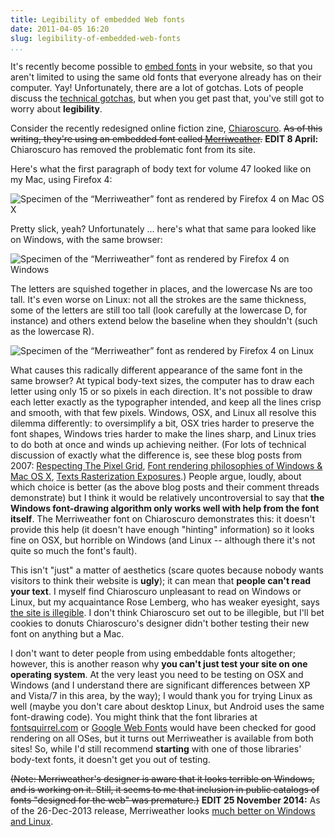 ```yaml
---
title: Legibility of embedded Web fonts
date: 2011-04-05 16:20
slug: legibility-of-embedded-web-fonts
...
```


It's recently become possible to [embed fonts][ef] in your website, so
that you aren't limited to using the same old fonts that everyone
already has on their computer. Yay! Unfortunately, there are a lot of
gotchas. Lots of people discuss the [technical gotchas][tech], but
when you get past that, you've still got to worry about
**legibility**.

<!--more-->

Consider the recently redesigned online fiction zine,
[Chiaroscuro][chiaro]. ~~As of this writing, they're using an embedded
font called [Merriweather][mw].~~ **EDIT 8 April:** Chiaroscuro has
removed the problematic font from its site.

Here's what the first paragraph of body text for volume 47 looked like
on my Mac, using Firefox 4:

![Specimen of the “Merriweather” font as rendered by Firefox 4 on Mac OS X](chiaro-osx.png)

Pretty slick, yeah? Unfortunately ... here's what that same para
looked like on Windows, with the same browser:

![Specimen of the “Merriweather” font as rendered by Firefox 4 on Windows](chiaro-win.png)

The letters are squished together in places, and the lowercase Ns are
too tall. It's even worse on Linux: not all the strokes are the same
thickness, some of the letters are still too tall (look carefully at
the lowercase D, for instance) and others extend below the baseline
when they shouldn't (such as the lowercase R).

![Specimen of the “Merriweather” font as rendered by Firefox 4 on Linux](chiaro-linux.png)

What causes this radically different appearance of the same font in
the same browser? At typical body-text sizes, the computer has to draw
each letter using only 15 or so pixels in each direction. It's not
possible to draw each letter exactly as the typographer intended, and
keep all the lines crisp and smooth, with that few pixels. Windows,
OSX, and Linux all resolve this dilemma differently: to oversimplify a
bit, OSX tries harder to preserve the font shapes, Windows tries
harder to make the lines sharp, and Linux tries to do both at once and
winds up achieving neither. (For lots of technical discussion of
exactly what the difference is, see these blog posts from 2007:
[Respecting The Pixel Grid][atwood],
[Font rendering philosophies of Windows & Mac OS X][damieng],
[Texts Rasterization Exposures][maxim].) People argue, loudly, about
which choice is better (as the above blog posts and their comment
threads demonstrate) but I think it would be relatively
uncontroversial to say that **the Windows font-drawing algorithm only
works well with help from the font itself**. The Merriweather font on
Chiaroscuro demonstrates this: it doesn't provide this help (it
doesn't have enough "hinting" information) so it looks fine on OSX,
but horrible on Windows (and Linux -- although there it's not quite so
much the font's fault).

This isn't "just" a matter of aesthetics (scare quotes because nobody
wants visitors to think their website is **ugly**); it can mean that
**people can't read your text**. I myself find Chiaroscuro unpleasant
to read on Windows or Linux, but my acquaintance Rose Lemberg, who has
weaker eyesight, says
[the site is illegible](https://rose-lemberg.livejournal.com/153454.html). I
don't think Chiaroscuro set out to be illegible, but I'll bet cookies
to donuts Chiaroscuro's designer didn't bother testing their new font
on anything but a Mac.

I don't want to deter people from using embeddable fonts altogether;
however, this is another reason why **you can't just test your site on
one operating system**. At the very least you need to be testing on
OSX and Windows (and I understand there are significant differences
between XP and Vista/7 in this area, by the way); I would thank you
for trying Linux as well (maybe you don't care about desktop Linux,
but Android uses the same font-drawing code). You might think that the
font libraries at [fontsquirrel.com][fsqrl] or
[Google Web Fonts][gfonts] would have been checked for good rendering
on all OSes, but it turns out Merriweather is available from both
sites! So, while I'd still recommend **starting** with one of those
libraries' body-text fonts, it doesn't get you out of testing.

~~(Note: Merriweather's designer is aware that it looks terrible on
Windows, and is working on it. Still, it seems to me that inclusion in
public catalogs of fonts "designed for the web" was premature.)~~
**EDIT 25 November 2014:** As of the 26-Dec-2013 release, Merriweather
looks [much better on Windows and Linux](https://ebensorkin.wordpress.com/2013/06/24/old-vs-new-merriweather-on-windows/).

[ef]: https://developer.mozilla.org/en-US/docs/Learn/CSS/Styling_text/Web_fonts
[tech]: https://www.fontsquirrel.com/blog/2010/11/troubleshooting-font-face-problems
[mw]: https://ebensorkin.wordpress.com/
[chiaro]: https://web.archive.org/web/20110405141650/http://chizine.com/volume_47.htm
[atwood]: https://blog.codinghorror.com/font-rendering-respecting-the-pixel-grid/
[damieng]: https://damieng.com/blog/2007/06/13/font-rendering-philosophies-of-windows-and-mac-os-x/
[maxim]: https://web.archive.org/web/20171224221933/http://www.antigrain.com/research/font_rasterization/
[fsqrl]: https://www.fontsquirrel.com/
[gfonts]: https://fonts.google.com/
